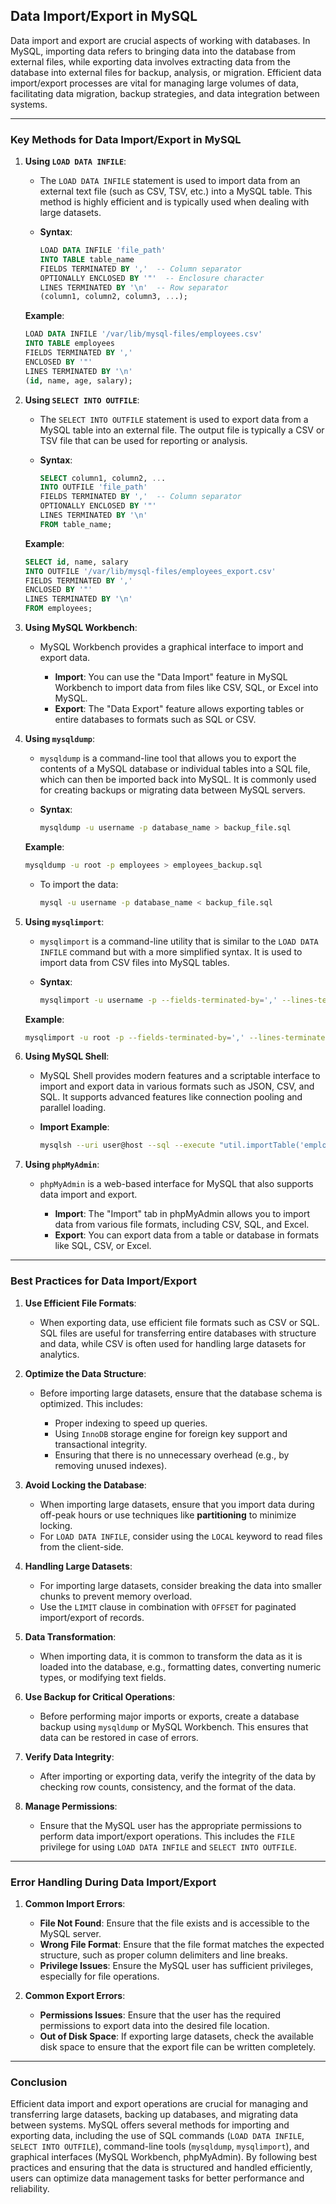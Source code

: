 ## **Data Import/Export in MySQL**

Data import and export are crucial aspects of working with databases. In MySQL, importing data refers to bringing data into the database from external files, while exporting data involves extracting data from the database into external files for backup, analysis, or migration. Efficient data import/export processes are vital for managing large volumes of data, facilitating data migration, backup strategies, and data integration between systems.

---

### **Key Methods for Data Import/Export in MySQL**

1. **Using `LOAD DATA INFILE`**:

   * The `LOAD DATA INFILE` statement is used to import data from an external text file (such as CSV, TSV, etc.) into a MySQL table. This method is highly efficient and is typically used when dealing with large datasets.
   * **Syntax**:

     ```sql
     LOAD DATA INFILE 'file_path'
     INTO TABLE table_name
     FIELDS TERMINATED BY ','  -- Column separator
     OPTIONALLY ENCLOSED BY '"'  -- Enclosure character
     LINES TERMINATED BY '\n'  -- Row separator
     (column1, column2, column3, ...);
     ```

   **Example**:

   ```sql
   LOAD DATA INFILE '/var/lib/mysql-files/employees.csv'
   INTO TABLE employees
   FIELDS TERMINATED BY ','
   ENCLOSED BY '"'
   LINES TERMINATED BY '\n'
   (id, name, age, salary);
   ```

2. **Using `SELECT INTO OUTFILE`**:

   * The `SELECT INTO OUTFILE` statement is used to export data from a MySQL table into an external file. The output file is typically a CSV or TSV file that can be used for reporting or analysis.
   * **Syntax**:

     ```sql
     SELECT column1, column2, ...
     INTO OUTFILE 'file_path'
     FIELDS TERMINATED BY ','  -- Column separator
     OPTIONALLY ENCLOSED BY '"'
     LINES TERMINATED BY '\n'
     FROM table_name;
     ```

   **Example**:

   ```sql
   SELECT id, name, salary
   INTO OUTFILE '/var/lib/mysql-files/employees_export.csv'
   FIELDS TERMINATED BY ','
   ENCLOSED BY '"'
   LINES TERMINATED BY '\n'
   FROM employees;
   ```

3. **Using MySQL Workbench**:

   * MySQL Workbench provides a graphical interface to import and export data.

     * **Import**: You can use the "Data Import" feature in MySQL Workbench to import data from files like CSV, SQL, or Excel into MySQL.
     * **Export**: The "Data Export" feature allows exporting tables or entire databases to formats such as SQL or CSV.

4. **Using `mysqldump`**:

   * `mysqldump` is a command-line tool that allows you to export the contents of a MySQL database or individual tables into a SQL file, which can then be imported back into MySQL. It is commonly used for creating backups or migrating data between MySQL servers.
   * **Syntax**:

     ```bash
     mysqldump -u username -p database_name > backup_file.sql
     ```

   **Example**:

   ```bash
   mysqldump -u root -p employees > employees_backup.sql
   ```

   * To import the data:

     ```bash
     mysql -u username -p database_name < backup_file.sql
     ```

5. **Using `mysqlimport`**:

   * `mysqlimport` is a command-line utility that is similar to the `LOAD DATA INFILE` command but with a more simplified syntax. It is used to import data from CSV files into MySQL tables.
   * **Syntax**:

     ```bash
     mysqlimport -u username -p --fields-terminated-by=',' --lines-terminated-by='\n' database_name file_path
     ```

   **Example**:

   ```bash
   mysqlimport -u root -p --fields-terminated-by=',' --lines-terminated-by='\n' employees /var/lib/mysql-files/employees.csv
   ```

6. **Using MySQL Shell**:

   * MySQL Shell provides modern features and a scriptable interface to import and export data in various formats such as JSON, CSV, and SQL. It supports advanced features like connection pooling and parallel loading.
   * **Import Example**:

     ```bash
     mysqlsh --uri user@host --sql --execute "util.importTable('employees.csv', {fieldSeparator: ',', lineSeparator: '\\n', tableName: 'employees'})"
     ```

7. **Using `phpMyAdmin`**:

   * `phpMyAdmin` is a web-based interface for MySQL that also supports data import and export.

     * **Import**: The "Import" tab in phpMyAdmin allows you to import data from various file formats, including CSV, SQL, and Excel.
     * **Export**: You can export data from a table or database in formats like SQL, CSV, or Excel.

---

### **Best Practices for Data Import/Export**

1. **Use Efficient File Formats**:

   * When exporting data, use efficient file formats such as CSV or SQL. SQL files are useful for transferring entire databases with structure and data, while CSV is often used for handling large datasets for analytics.

2. **Optimize the Data Structure**:

   * Before importing large datasets, ensure that the database schema is optimized. This includes:

     * Proper indexing to speed up queries.
     * Using `InnoDB` storage engine for foreign key support and transactional integrity.
     * Ensuring that there is no unnecessary overhead (e.g., by removing unused indexes).

3. **Avoid Locking the Database**:

   * When importing large datasets, ensure that you import data during off-peak hours or use techniques like **partitioning** to minimize locking.
   * For `LOAD DATA INFILE`, consider using the `LOCAL` keyword to read files from the client-side.

4. **Handling Large Datasets**:

   * For importing large datasets, consider breaking the data into smaller chunks to prevent memory overload.
   * Use the `LIMIT` clause in combination with `OFFSET` for paginated import/export of records.

5. **Data Transformation**:

   * When importing data, it is common to transform the data as it is loaded into the database, e.g., formatting dates, converting numeric types, or modifying text fields.

6. **Use Backup for Critical Operations**:

   * Before performing major imports or exports, create a database backup using `mysqldump` or MySQL Workbench. This ensures that data can be restored in case of errors.

7. **Verify Data Integrity**:

   * After importing or exporting data, verify the integrity of the data by checking row counts, consistency, and the format of the data.

8. **Manage Permissions**:

   * Ensure that the MySQL user has the appropriate permissions to perform data import/export operations. This includes the `FILE` privilege for using `LOAD DATA INFILE` and `SELECT INTO OUTFILE`.

---

### **Error Handling During Data Import/Export**

1. **Common Import Errors**:

   * **File Not Found**: Ensure that the file exists and is accessible to the MySQL server.
   * **Wrong File Format**: Ensure that the file format matches the expected structure, such as proper column delimiters and line breaks.
   * **Privilege Issues**: Ensure the MySQL user has sufficient privileges, especially for file operations.
2. **Common Export Errors**:

   * **Permissions Issues**: Ensure that the user has the required permissions to export data into the desired file location.
   * **Out of Disk Space**: If exporting large datasets, check the available disk space to ensure that the export file can be written completely.

---

### **Conclusion**

Efficient data import and export operations are crucial for managing and transferring large datasets, backing up databases, and migrating data between systems. MySQL offers several methods for importing and exporting data, including the use of SQL commands (`LOAD DATA INFILE`, `SELECT INTO OUTFILE`), command-line tools (`mysqldump`, `mysqlimport`), and graphical interfaces (MySQL Workbench, phpMyAdmin). By following best practices and ensuring that the data is structured and handled efficiently, users can optimize data management tasks for better performance and reliability.
